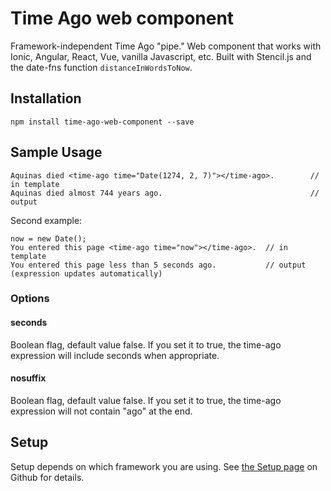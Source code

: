 # Time Ago web component

Framework-independent Time Ago "pipe." Web component that works with Ionic, Angular, React, Vue, vanilla Javascript, etc.  Built with Stencil.js and the date-fns function ```distanceInWordsToNow```.

## Installation

```npm install time-ago-web-component --save```

## Sample Usage
```
Aquinas died <time-ago time="Date(1274, 2, 7)"></time-ago>.        // in template
Aquinas died almost 744 years ago.                                 // output
```
Second example:
```
now = new Date();                              
You entered this page <time-ago time="now"></time-ago>.  // in template
You entered this page less than 5 seconds ago.           // output (expression updates automatically)
```

### Options

#### seconds
Boolean flag, default value false. If you set it to true, the time-ago expression will include seconds when appropriate.

#### nosuffix
Boolean flag, default value false. If you set it to true, the time-ago expression will not contain "ago" at the end.

## Setup

Setup depends on which framework you are using. See [the Setup page](https://github.com/Aaron-Sterling/time-ago-web-component/blob/master/docs/setup.md) on Github for details.
